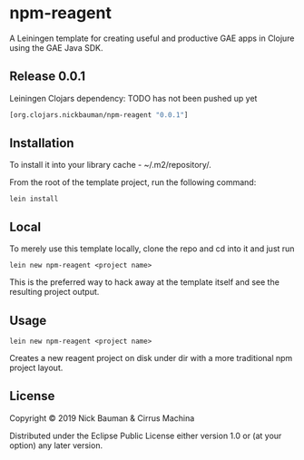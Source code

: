 # npm-reagent

A Leiningen template for creating useful and productive GAE apps in Clojure 
using the GAE Java SDK.

## Release 0.0.1

Leiningen Clojars dependency: TODO has not been pushed up yet

```clojure
[org.clojars.nickbauman/npm-reagent "0.0.1"]  
```

## Installation 

To install it into your library cache - ~/.m2/repository/. 

From the root of the template project, run the following command:

```shell
lein install
````

## Local

To merely use this template locally, clone the repo and cd into it and just run

    lein new npm-reagent <project name>
    
This is the preferred way to hack away at the template itself and see the resulting project output.

## Usage

    lein new npm-reagent <project name>

Creates a new reagent project on disk under dir <project name> with a more 
traditional npm project layout.

## License

Copyright © 2019 Nick Bauman & Cirrus Machina

Distributed under the Eclipse Public License either version 1.0 or (at your 
option) any later version.
